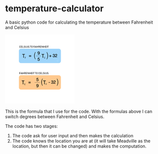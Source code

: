 # temperature-calculator
A basic python code for calculating the temperature between Fahrenheit and Celsius

![This is the formula that I used in my code](image.png)

This is the formula that I use for the code. 
With the formulas above I can switch degrees
between Fahrenheit and Celsius. 

The code has two stages:
1. The code ask for user input and then makes the calculation
2. The code knows the location you are at (it will take Meadville 
as the location, but then it can be changed) and makes the computation.

